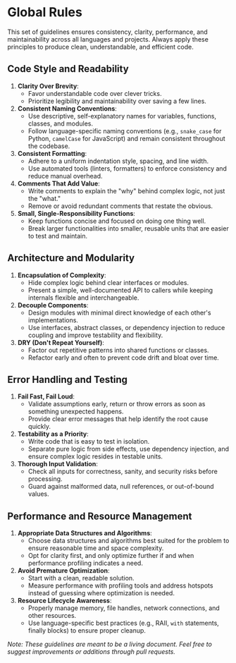 # Global Rules

This set of guidelines ensures consistency, clarity, performance, and maintainability across all languages and projects. Always apply these principles to produce clean, understandable, and efficient code.

## Code Style and Readability

1. **Clarity Over Brevity**:  
   - Favor understandable code over clever tricks.  
   - Prioritize legibility and maintainability over saving a few lines.
2. **Consistent Naming Conventions**:  
   - Use descriptive, self-explanatory names for variables, functions, classes, and modules.  
   - Follow language-specific naming conventions (e.g., `snake_case` for Python, `camelCase` for JavaScript) and remain consistent throughout the codebase.
3. **Consistent Formatting**:  
   - Adhere to a uniform indentation style, spacing, and line width.  
   - Use automated tools (linters, formatters) to enforce consistency and reduce manual overhead.
4. **Comments That Add Value**:  
   - Write comments to explain the "why" behind complex logic, not just the "what."  
   - Remove or avoid redundant comments that restate the obvious.
5. **Small, Single-Responsibility Functions**:  
   - Keep functions concise and focused on doing one thing well.  
   - Break larger functionalities into smaller, reusable units that are easier to test and maintain.

## Architecture and Modularity

1. **Encapsulation of Complexity**:  
   - Hide complex logic behind clear interfaces or modules.  
   - Present a simple, well-documented API to callers while keeping internals flexible and interchangeable.
2. **Decouple Components**:  
   - Design modules with minimal direct knowledge of each other's implementations.  
   - Use interfaces, abstract classes, or dependency injection to reduce coupling and improve testability and flexibility.
3. **DRY (Don't Repeat Yourself)**:  
   - Factor out repetitive patterns into shared functions or classes.  
   - Refactor early and often to prevent code drift and bloat over time.

## Error Handling and Testing

1. **Fail Fast, Fail Loud**:  
   - Validate assumptions early, return or throw errors as soon as something unexpected happens.  
   - Provide clear error messages that help identify the root cause quickly.
2. **Testability as a Priority**:  
   - Write code that is easy to test in isolation.  
   - Separate pure logic from side effects, use dependency injection, and ensure complex logic resides in testable units.
3. **Thorough Input Validation**:  
   - Check all inputs for correctness, sanity, and security risks before processing.  
   - Guard against malformed data, null references, or out-of-bound values.

## Performance and Resource Management

1. **Appropriate Data Structures and Algorithms**:  
   - Choose data structures and algorithms best suited for the problem to ensure reasonable time and space complexity.  
   - Opt for clarity first, and only optimize further if and when performance profiling indicates a need.
2. **Avoid Premature Optimization**:  
   - Start with a clean, readable solution.  
   - Measure performance with profiling tools and address hotspots instead of guessing where optimization is needed.
3. **Resource Lifecycle Awareness**:  
   - Properly manage memory, file handles, network connections, and other resources.  
   - Use language-specific best practices (e.g., RAII, `with` statements, finally blocks) to ensure proper cleanup.

*Note: These guidelines are meant to be a living document. Feel free to suggest improvements or additions through pull requests.*
